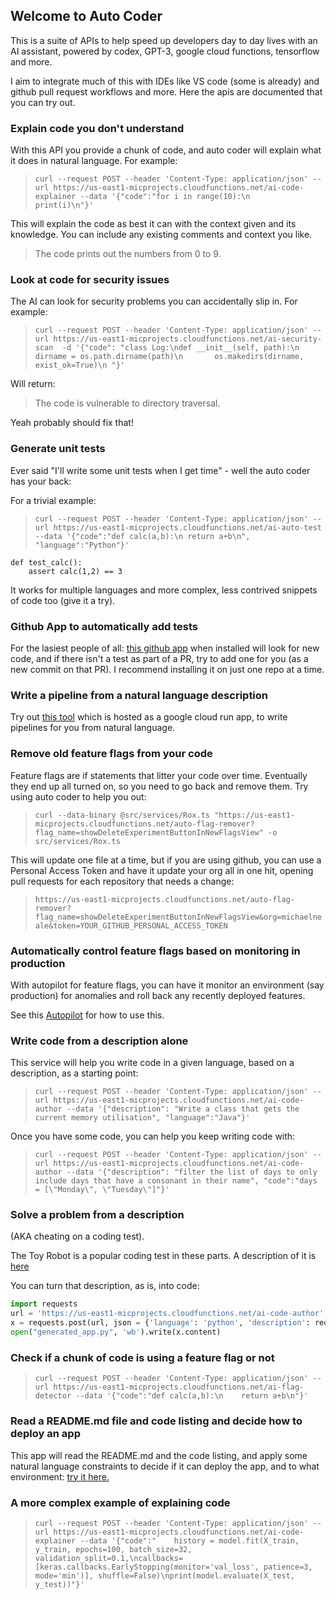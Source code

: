 ## Welcome to Auto Coder

This is a suite of APIs to help speed up developers day to day lives with an AI assistant, powered by codex, GPT-3, google cloud functions, tensorflow and more.

I aim to integrate much of this with IDEs like VS code (some is already) and github pull request workflows and more. 
Here the apis are documented that you can try out.

### Explain code you don't understand

With this API you provide a chunk of code, and auto coder will explain what it does in natural language. For example:

> ```curl --request POST --header 'Content-Type: application/json' --url https://us-east1-micprojects.cloudfunctions.net/ai-code-explainer --data '{"code":"for i in range(10):\n    print(i)\n"}'```

This will explain the code as best it can with the context given and its knowledge. You can include any existing comments and context you like. 

> The code prints out the numbers from 0 to 9.

### Look at code for security issues 

The AI can look for security problems you can accidentally slip in. For example: 

> ```curl --request POST --header 'Content-Type: application/json' --url https://us-east1-micprojects.cloudfunctions.net/ai-security-scan  -d '{"code": "class Log:\ndef __init__(self, path):\n        dirname = os.path.dirname(path)\n       os.makedirs(dirname, exist_ok=True)\n "}'```

Will return: 

>  The code is vulnerable to directory traversal.

Yeah probably should fix that!

### Generate unit tests 

Ever said "I'll write some unit tests when I get time" - well the auto coder has your back: 

For a trivial example: 

> ```curl --request POST --header 'Content-Type: application/json' --url https://us-east1-micprojects.cloudfunctions.net/ai-auto-test --data '{"code":"def calc(a,b):\n return a+b\n", "language":"Python"}'```

```
def test_calc():
    assert calc(1,2) == 3   
```

It works for multiple languages and more complex, less contrived snippets of code too (give it a try). 

### Github App to automatically add tests

For the lasiest people of all: <a href='https://github.com/apps/cloudbees-autotest'>this github app</a> when installed will look for new code, and if there isn't a test as part of a PR, try to add one for you (as a new commit on that PR). I recommend installing it on just one repo at a time.


### Write a pipeline from a natural language description

Try out <a href='https://pipeline-maker-ai.com/'>this tool</a> which is hosted as a google cloud run app, to write pipelines for you from natural language.

### Remove old feature flags from your code

Feature flags are if statements that litter your code over time. Eventually they end up all turned on, so you need to go back and remove them. 
Try using auto coder to help you out: 

> ```curl --data-binary @src/services/Rox.ts "https://us-east1-micprojects.cloudfunctions.net/auto-flag-remover?flag_name=showDeleteExperimentButtonInNewFlagsView" -o src/services/Rox.ts```

This will update one file at a time, but if you are using github, you can use a Personal Access Token and have it update your org all in one hit, opening pull requests for each repository that needs a change: 

> ```https://us-east1-micprojects.cloudfunctions.net/auto-flag-remover?flag_name=showDeleteExperimentButtonInNewFlagsView&org=michaelneale&token=YOUR_GITHUB_PERSONAL_ACCESS_TOKEN```


### Automatically control feature flags based on monitoring in production

With autopilot for feature flags, you can have it monitor an environment (say production) for anomalies and roll back any recently deployed features. 

See this <a href='https://rollout-autopilot.com/'>Autopilot</a> for how to use this.

### Write code from a description alone

This service will help you write code in a given language, based on a description, as a starting point:

> ```curl --request POST --header 'Content-Type: application/json' --url https://us-east1-micprojects.cloudfunctions.net/ai-code-author --data '{"description": "Write a class that gets the current memory utilisation", "language":"Java"}' ```

Once you have some code, you can help you keep writing code with: 

> ```curl --request POST --header 'Content-Type: application/json' --url https://us-east1-micprojects.cloudfunctions.net/ai-code-author --data '{"description": "filter the list of days to only include days that have a consonant in their name", "code":"days = [\"Monday\", \"Tuesday\"]"}' ```


### Solve a problem from a description

(AKA cheating on a coding test).

The Toy Robot is a popular coding test in these parts. A description of it is <a href='https://gist.githubusercontent.com/michaelneale/ba3a0fcfdf2d86525a2e12e68e36f47e/raw/a91d8df00a658371c7c74a02277df2185fd60cb2/gistfile1.txt'>here</a>

You can turn that description, as is, into code:

```python
import requests
url = 'https://us-east1-micprojects.cloudfunctions.net/ai-code-author'
x = requests.post(url, json = {'language': 'python', 'description': requests.get("https://gist.githubusercontent.com/michaelneale/ba3a0fcfdf2d86525a2e12e68e36f47e/raw/a91d8df00a658371c7c74a02277df2185fd60cb2/gistfile1.txt").content.decode('utf-8')})
open("generated_app.py", 'wb').write(x.content)
```

### Check if a chunk of code is using a feature flag or not

> ```curl --request POST --header 'Content-Type: application/json' --url https://us-east1-micprojects.cloudfunctions.net/ai-flag-detector --data '{"code":"def calc(a,b):\n    return a+b\n"}'```


### Read a README.md file and code listing and decide how to deploy an app

This app will read the README.md and the code listing, and apply some natural language constraints to decide if it can deploy the app, and to what environment: <a href='https://cloudbees-answers.page/'>try it here.</a>


### A more complex example of explaining code 

> ```curl --request POST --header 'Content-Type: application/json' --url https://us-east1-micprojects.cloudfunctions.net/ai-code-explainer --data '{"code":"    history = model.fit(X_train, y_train, epochs=100, batch_size=32, validation_split=0.1,\ncallbacks=[keras.callbacks.EarlyStopping(monitor='val_loss', patience=3, mode='min')], shuffle=False)\nprint(model.evaluate(X_test, y_test))"}'```
